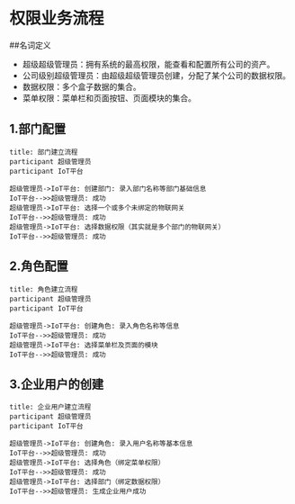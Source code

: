 # 权限业务流程

##名词定义
+ 超级超级管理员：拥有系统的最高权限，能查看和配置所有公司的资产。
+ 公司级别超级管理员：由超级超级管理员创建，分配了某个公司的数据权限。
+ 数据权限：多个盒子数据的集合。
+ 菜单权限：菜单栏和页面按钮、页面模块的集合。

## 1.部门配置
    
```sequence
title: 部门建立流程
participant 超级管理员
participant IoT平台

超级管理员->IoT平台: 创建部门: 录入部门名称等部门基础信息
IoT平台-->>超级管理员: 成功
超级管理员->IoT平台: 选择一个或多个未绑定的物联网关
IoT平台-->>超级管理员: 成功
超级管理员->IoT平台: 选择数据权限（其实就是多个部门的物联网关）
IoT平台-->>超级管理员: 成功
```

## 2.角色配置
    
```sequence
title: 角色建立流程
participant 超级管理员
participant IoT平台

超级管理员->IoT平台: 创建角色: 录入角色名称等信息
IoT平台-->>超级管理员: 成功
超级管理员->IoT平台: 选择菜单栏及页面的模块
IoT平台-->>超级管理员: 成功
```

## 3.企业用户的创建
    
```sequence
title: 企业用户建立流程
participant 超级管理员
participant IoT平台

超级管理员->IoT平台: 创建角色: 录入用户名称等基本信息
IoT平台-->>超级管理员: 成功
超级管理员->IoT平台: 选择角色（绑定菜单权限）
IoT平台-->>超级管理员: 成功
超级管理员->IoT平台: 选择部门（绑定数据权限）
IoT平台-->>超级管理员: 生成企业用户成功
```
